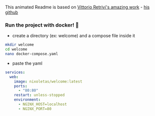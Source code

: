 This animated Readme is based on [Vittorio Retrivi's amazing work](https://codepen.io/motiontx/pen/dyGBMbb) - [his github](https://github.com/motiontx)

### Run the project with docker! 🐋

- create a directory (ex: welcome) and a compose file inside it
```bash
mkdir welcome
cd welcome
nano docker-compose.yaml
```
- paste the yaml
```yaml
services:
  web:
    image: nixoletas/welcome:latest
    ports:
      - "80:80"
    restart: unless-stopped
    environment:
      - NGINX_HOST=localhost
      - NGINX_PORT=80
```
